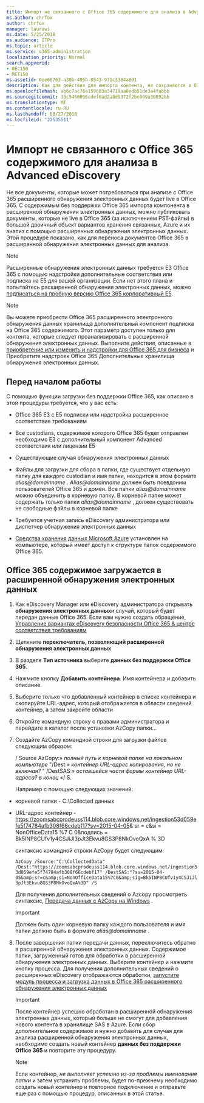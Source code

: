 ```yaml
---
title: Импорт не связанного с Office 365 содержимого для анализа в Advanced eDiscovery
ms.author: chrfox
author: chrfox
manager: laurawi
ms.date: 5/25/2018
ms.audience: ITPro
ms.topic: article
ms.service: o365-administration
localization_priority: Normal
search.appverid:
- OEC150
- MET150
ms.assetid: 0ee60763-a30b-495b-8543-971c3384a801
description: Как для действия для импорта контента, не сохраняются в O365 в Azure больших двоичных объектов, чтобы можно было проанализировать с AeD
ms.openlocfilehash: ab6c7ac76a159603a34719aa8edb51de3a4fabbb
ms.sourcegitcommit: 36c5466056cdef6ad2a8d9372f2bc009a30892bb
ms.translationtype: MT
ms.contentlocale: ru-RU
ms.lasthandoff: 08/27/2018
ms.locfileid: "22535511"
---
```

# <a name="import-non-office-365-content-for-advanced-ediscovery-analysis"></a>Импорт не связанного с Office 365 содержимого для анализа в Advanced eDiscovery

Не все документы, которые может потребоваться при анализе с Office 365 расширенного обнаружения электронных данных будет live в Office 365. С содержимым без поддержки Office 365 импорта компонента в расширенной обнаружения электронных данных, можно публиковать документы, которые не live в Office 365 (за исключением PST-файлы) в большой двоичный объект вариантов хранения связанных, Azure и их анализ с помощью расширенных обнаружения электронных данных. Этой процедуре показано, как для переноса документов Office 365 в расширенной обнаружения электронных данных для анализа.
  
> [!NOTE]
> Расширенные обнаружения электронных данных требуется E3 Office 365 с помощью надстройки дополнительные соответствия или подписка на E5 для вашей организации. Если нет этого плана и попытайтесь расширенной обнаружения электронных данных, можно [подписаться на пробную версию Office 365 корпоративный E5](https://go.microsoft.com/fwlink/p/?LinkID=698279). 
  
> [!NOTE]
> Вы можете приобрести Office 365 расширенного электронного обнаружения данных хранилища дополнительный компонент подписка на Office 365 содержимого. Этот параметр доступен только для контента, которые следует проанализировать с расширенной обнаружения электронных данных. Выполните действия, описанные в [приобретение или изменить и надстройки для Office 365 для бизнеса](https://support.office.com/article/Buy-or-edit-an-add-on-for-Office-365-for-business-4e7b57d6-b93b-457d-aecd-0ea58bff07a6) и Приобретите надстроек Office 365 Дополнительные хранилища обнаружения электронных данных. 
  
## <a name="before-you-begin"></a>Перед началом работы

С помощью функции загрузки без поддержки Office 365, как описано в этой процедуры требуется, что у вас есть:
  
- Office 365 E3 с E5 подписки или надстройка расширенное соответствие требованиям
    
- Все custodians, содержимое которого Office 365 будет отправлен необходимо E3 с дополнительный компонент Advanced соответствия или лицензии E5
    
- Существующие случая обнаружения электронных данных
    
- Файлы для загрузки для сбора в папки, где существует отдельную папку для каждого custodian и имя папки, находится в этом формате *alias@domainname* . *Alias@domainname* должен быть псевдоним пользователей Office 365 и домен. Все папки *alias@domainname* можно объединить в корневую папку. В корневой папке может содержать только папки *alias@domainname* , должен существовать не свободные файлы в корневой папке 
    
- Требуется учетная запись eDiscovery администратора или диспетчер обнаружения электронных данных
    
- [Средства хранения данных Microsoft Azure](https://aka.ms/downloadazcopy) установлен на компьютере, который имеет доступ к структуре папок содержимого Office 365. 
    
## <a name="upload-non-office-365-content-into-advanced-ediscovery"></a>Office 365 содержимое загружается в расширенной обнаружения электронных данных

1. Как eDiscovery Manager или eDiscovery администратора открывать **обнаружения электронных данных**и случай, который будет передан данные Office 365. Если вам нужно создать обращение, [Управление вариантах eDiscovery безопасности Office 365 &amp; центре соответствия требованиям](manage-ediscovery-cases.md)
    
2. Щелкните **переключатель, позволяющий расширенной обнаружения электронных данных**
    
3. В разделе **Тип источника** выберите **данных без поддержки Office 365**.
    
4. Нажмите кнопку **Добавить контейнера**. Имя контейнера и добавить описание.
    
5. Выберите только что добавленный контейнер в списке контейнера и скопируйте URL-адрес, который отображается в области сведений контейнер, а затем закройте области
    
6. Откройте командную строку с правами администратора и перейдите в каталог после установки AzCopy папки...
    
7. Создайте AzCopy командной строки для загрузки файлов следующим образом:
    
    / Source AzCopy:» *полный путь к корневой папке на локальном компьютере* "/Dest:» *контейнер URL-адрес копирования, но не включая?* " /DestSAS:» *оставшейся части формы контейнер URL-адреса? в конец* «/ S. 
    
    Например с помощью следующих значений: 
    
  - корневой папки - C:\Collected данных 
    
  - URL-адрес контейнер - https://zoomsabcprodeuss114.blob.core.windows.net/ingestion53d059efe5f74784afb308f66cdebf17?sv=2015-04-05&amp; sr = c&amp;si = NonOfficeData15 %7 C 0&amp;подпись = Bk5INP8CUfv1y4CSJiJl3pJt3Ekvu8GS3P8NkOvoQxA % 3D
    
    синтаксис командной строки AzCopy будет следующим:
    
     `AzCopy /Source:"C:\CollectedData" /Dest:"https://zoomsabcprodeuss114.blob.core.windows.net/ingestion53d059efe5f74784afb308f66cdebf17" /DestSAS:"?sv=2015-04-05&amp;sr=c&amp;si=NonOfficeData15%7C0&amp;sig=Bk5INP8CUfv1y4CSJiJl3pJt3Ekvu8GS3P8NkOvoQxA%3D" /S`
    
    Для получения дополнительных сведений о Azcopy просмотреть синтаксис, [Передача данных с AzCopy на Windows](https://docs.microsoft.com/azure/storage/common/storage-use-azcopy) . 
    
    > [!IMPORTANT]
    > Должен быть один корневую папку каждого пользователя и имя папки должно быть в формате *alias@domainname* . 
  
8. После завершения папки передачи данных, переключитесь обратно в расширенной обнаружения электронных данных. Содержимое папки, загруженный готов для обработки в расширенной обнаружения электронных данных. Выберите контейнер и нажмите кнопку процесса. Для получения дополнительных сведений о расширенных eDiscovery отображаются обработки, [запустите модуль процесса и загрузка данных в Office 365 расширенного обнаружения электронных данных](run-the-process-module-and-load-data-in-advanced-ediscovery.md)
    
    > [!IMPORTANT]
    > После контейнер успешно обработан в расширенной обнаружения электронных данных, который больше не смогут для добавления нового контента в хранилище SAS в Azure. Если сбор дополнительное содержимое и нужно добавить для случая для анализа расширенной обнаружения электронных данных, необходимо создать новый контейнер **данных без поддержки Office 365** и повторите эту процедуру. 
  
    > [!NOTE]
    > Если контейнер, *не выполняет успешно из-за проблемы именования папки* и затем устранить проблемы, будет по-прежнему необходимо создать новый контейнер и повторное подключение и отправьте еще раз с помощью процедур, описанных в этой статье. 
  


